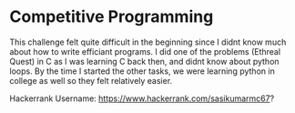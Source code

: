 # Competitive Programming

This challenge felt quite difficult in the beginning since I didnt know much about how to write efficiant programs. I did one of the problems (Ethreal Quest) in C as I was learning C back then, and didnt know about python loops. By the time I started the other tasks, we were learning python in college as well so they felt relatively easier. 

Hackerrank Username: https://www.hackerrank.com/sasikumarmc67?
